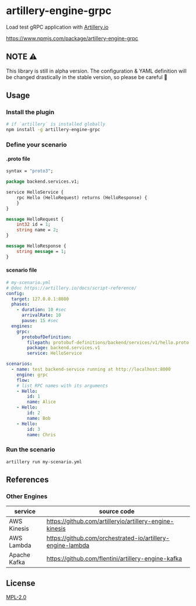 # artillery-engine-grpc

Load test gRPC application with [Artillery.io](https://github.com/orchestrated-io/artillery-engine-lambd)

https://www.npmjs.com/package/artillery-engine-grpc

## NOTE ⚠️

This library is still in alpha version. The configuration & YAML definition will be changed drastically in the stable version, so please be careful 🚧

## Usage

### Install the plugin

```sh
# if `artillery` is installed globally
npm install -g artillery-engine-grpc
```

### Define your scenario

#### .proto file

```proto
syntax = "proto3";

package backend.services.v1;

service HelloService {
    rpc Hello (HelloRequest) returns (HelloResponse) {
    }
}

message HelloRequest {
    int32 id = 1;
    string name = 2;
}

message HelloResponse {
    string message = 1;
}
```

#### scenario file

```yml
# my-scenario.yml
# @doc https://artillery.io/docs/script-reference/
config:
  target: 127.0.0.1:8080
  phases:
    - duration: 10 #sec
      arrivalRate: 10
      pause: 15 #sec
  engines:
    grpc:
      protobufDefinition:
        filepath: protobuf-definitions/backend/services/v1/hello.proto
        package: backend.services.v1
        service: HelloService

scenarios:
  - name: test backend-service running at http://localhost:8000
    engine: grpc
    flow:
    # list RPC names with its arguments
    - Hello:
        id: 1
        name: Alice
    - Hello:
        id: 2
        name: Bob
    - Hello:
        id: 3
        name: Chris

```

### Run the scenario

```
artillery run my-scenario.yml
```

## References

### Other Engines

service | source code
---|---
AWS Kinesis | https://github.com/artilleryio/artillery-engine-kinesis
AWS Lambda | https://github.com/orchestrated-io/artillery-engine-lambda
Apache Kafka | https://github.com/flentini/artillery-engine-kafka

## License

[MPL-2.0](https://www.mozilla.org/en-US/MPL/2.0/)
